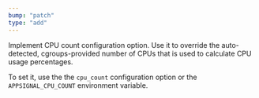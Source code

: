 ```yaml
---
bump: "patch"
type: "add"
---
```


Implement CPU count configuration option. Use it to override the auto-detected, cgroups-provided number of CPUs that is used to calculate CPU usage percentages.

To set it, use the the `cpu_count` configuration option or the `APPSIGNAL_CPU_COUNT` environment variable.
